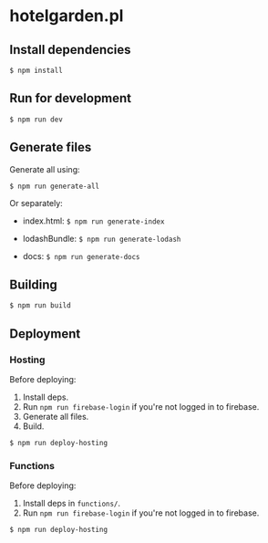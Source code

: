 # hotelgarden.pl

## Install dependencies

```
$ npm install
```

## Run for development
```
$ npm run dev
```

## Generate files

Generate all using:

```
$ npm run generate-all
```

Or separately:

* index.html: `$ npm run generate-index`

* lodashBundle: `$ npm run generate-lodash`

* docs: `$ npm run generate-docs`

## Building
```
$ npm run build
```

## Deployment

### Hosting

Before deploying:
1. Install deps.
2. Run `npm run firebase-login` if you're not logged in to firebase.
3. Generate all files. 
4. Build.

```
$ npm run deploy-hosting
```

### Functions

Before deploying:
1. Install deps in `functions/`.
2. Run `npm run firebase-login` if you're not logged in to firebase.

```
$ npm run deploy-hosting
```
